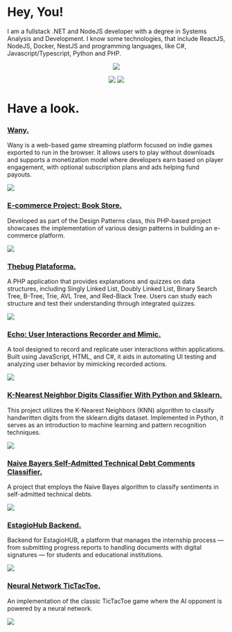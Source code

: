 # Hey, You!

I am a fullstack .NET and NodeJS developer with a degree in Systems Analysis and Development. I know some technologies, that include ReactJS, NodeJS, Docker, NestJS and programming languages, like C#, Javascript/Typescript, Python and PHP.

<div align="center">
  <p align="center">
    <a href="https://skillicons.dev">
      <img src="https://skillicons.dev/icons?i=typescript,nodejs,react,git,docker,mysql,dotnet,cs" />
    </a>
</div>

<div align="center">
  <img src="https://github-readme-stats.vercel.app/api?username=delt4d&theme=synthwave" />

  <img src="https://github-readme-stats.vercel.app/api/top-langs/?username=delt4d&layout=compact&langs_count=7&theme=synthwave"/>
</div>

# Have a look.

### [Wany.](https://github.com/Wany-Studios/Wany)
Wany is a web-based game streaming platform focused on indie games exported to run in the browser. It allows users to play without downloads and supports a monetization model where developers earn based on player engagement, with optional subscription plans and ads helping fund payouts.

<img src="./images/wany.png" />

### [E-commerce Project: Book Store.](https://github.com/delt4d/Projeto-Ecommerce)
Developed as part of the Design Patterns class, this PHP-based project showcases the implementation of various design patterns in building an e-commerce platform.

<img src="./images/projeco.png" />

### [Thebug Plataforma.](https://github.com/delt4d/thebug-plataforma)
A PHP application that provides explanations and quizzes on data structures, including Singly Linked List, Doubly Linked List, Binary Search Tree, B-Tree, Trie, AVL Tree, and Red-Black Tree. Users can study each structure and test their understanding through integrated quizzes.

<img src="./images/thebug.png" />

### [Echo: User Interactions Recorder and Mimic.](https://github.com/delt4d/Echo)
A tool designed to record and replicate user interactions within applications. Built using JavaScript, HTML, and C#, it aids in automating UI testing and analyzing user behavior by mimicking recorded actions.

<img src="./images/echo.png" />

### [K-Nearest Neighbor Digits Classifier With Python and Sklearn.](https://github.com/delt4d/Handwritten-Digits-Prediction)
This project utilizes the K-Nearest Neighbors (KNN) algorithm to classify handwritten digits from the sklearn.digits dataset. Implemented in Python, it serves as an introduction to machine learning and pattern recognition techniques.

<img src="./images/digitsclsr.png" />

### [Naive Bayers Self-Admitted Technical Debt Comments Classifier.](https://github.com/delt4d/SATD-Sentiment-Classifier)
A project that employs the Naive Bayes algorithm to classify sentiments in self-admitted technical debts.

<img src="./images/nb.png" />

### [EstagioHub Backend.](https://github.com/delt4d/EstagioHub/tree/main/back-end)
Backend for EstagioHUB, a platform that manages the internship process — from submitting progress reports to handling documents with digital signatures — for students and educational institutions.

<img src="./images/estagiohub.png" />

### [Neural Network TicTacToe.](https://github.com/delt4d/TicTacToe-Neural-Network)
An implementation of the classic TicTacToe game where the AI opponent is powered by a neural network.

<img src="./images/tictactoe.png" />
